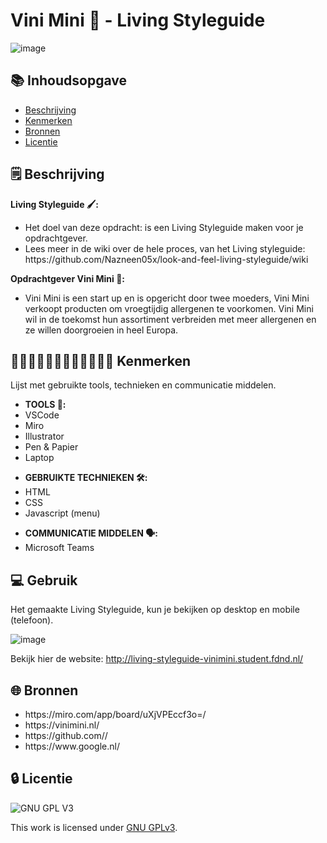 # Vini Mini 🥜 - Living Styleguide

![image](https://user-images.githubusercontent.com/112861261/202513222-da942869-c7f0-4247-a1bd-214f311c280d.png)

## 📚 Inhoudsopgave

- [Beschrijving](#beschrijving)
- [Kenmerken](#kenmerken)
- [Bronnen](#bronnen)
- [Licentie](#licentie)

## 🗒️ Beschrijving

<strong>Living Styleguide 🖌️:</strong>

<ul>
<li>Het doel van deze opdracht: is een Living Styleguide maken voor je opdrachtgever.</li>
<li> Lees meer in de wiki over de hele proces, van het Living styleguide: https://github.com/Nazneen05x/look-and-feel-living-styleguide/wiki</li>
</ul>

<strong>Opdrachtgever Vini Mini 🥜:</strong>

<ul>
<li>Vini Mini is een start up en is opgericht door twee moeders, Vini Mini verkoopt producten om vroegtijdig allergenen te voorkomen. Vini Mini wil in de toekomst hun assortiment verbreiden met meer allergenen en ze willen doorgroeien in heel Europa.</li>
</ul>

## 👩🏼‍💻👩🏾‍💻👨🏻‍💻👨🏼‍💻 Kenmerken

Lijst met gebruikte tools, technieken en communicatie middelen.

<ul>
<li><strong>TOOLS 🧰:</strong></li>
<li>VSCode</li>
<li>Miro</li>
<li>Illustrator</li>
<li>Pen & Papier</li>
<li>Laptop</li>
</ul>

<ul>
<li><strong>GEBRUIKTE TECHNIEKEN 🛠️:</strong></li>
<li>HTML</li>
<li>CSS</li>
<li>Javascript (menu)</li>
</ul>

<ul>
<li><strong>COMMUNICATIE MIDDELEN 🗣️:</strong></li>
<li>Microsoft Teams</li>
</ul>

## 💻 Gebruik

Het gemaakte Living Styleguide, kun je bekijken op desktop en mobile (telefoon).

![image](https://user-images.githubusercontent.com/112861261/202927546-117e4a6c-ad6e-432c-8e01-e5d98b90568e.png)

Bekijk hier de website: http://living-styleguide-vinimini.student.fdnd.nl/

## 🌐 Bronnen

<ul>

<li>https://miro.com/app/board/uXjVPEccf3o=/</li>

<li>https://vinimini.nl/</li>

<li>https://github.com//</li>

<li>https://www.google.nl/</li>

</ul>

## 🔒 Licentie

![GNU GPL V3](https://www.gnu.org/graphics/gplv3-127x51.png)

This work is licensed under [GNU GPLv3](./LICENSE).
